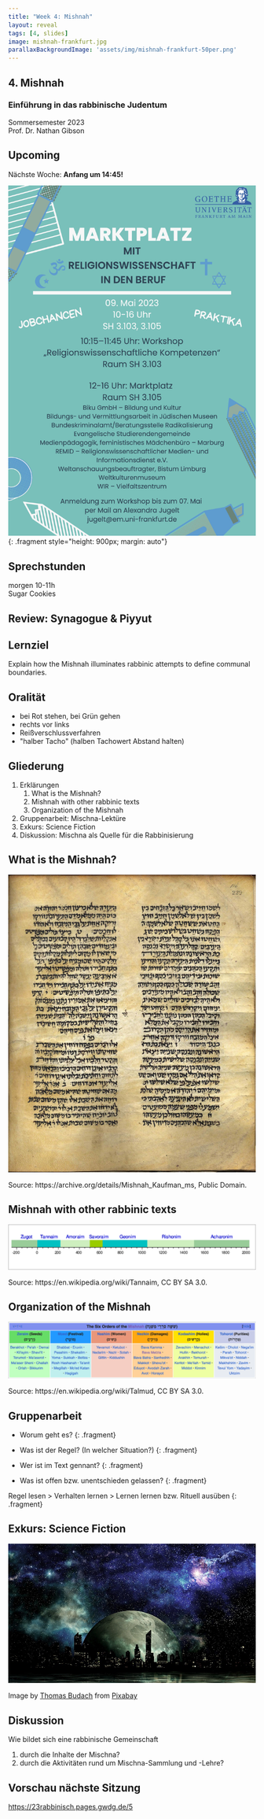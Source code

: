 ```yaml
---
title: "Week 4: Mishnah"
layout: reveal
tags: [4, slides]
image: mishnah-frankfurt.jpg
parallaxBackgroundImage: 'assets/img/mishnah-frankfurt-50per.png'
---
```


## 4. Mishnah

### Einführung in das rabbinische Judentum

Sommersemester 2023  
Prof. Dr. Nathan Gibson

<!-- ## Hook  -->

## Upcoming

Nächste Woche: **Anfang um 14:45!**

![Martkplatz Flyer](../assets/img/marktplatz.jpg){: .fragment style="height: 900px; margin: auto"}

## Sprechstunden

morgen 10-11h  
Sugar Cookies

## Review: Synagogue & Piyyut


## Lernziel

Explain how the Mishnah illuminates rabbinic attempts to define communal boundaries.

## Oralität

- bei Rot stehen, bei Grün gehen
- rechts vor links
- Reißverschlussverfahren
- "halber Tacho" (halben Tachowert Abstand halten)

## Gliederung

1. Erklärungen
   1. What is the Mishnah?
   2. Mishnah with other rabbinic texts
   3. Organization of the Mishnah
2. Gruppenarbeit: Mischna-Lektüre
3. Exkurs: Science Fiction
4. Diskussion: Mischna als Quelle für die Rabbinisierung

## What is the Mishnah?

![Kaufman Mishnah](../assets/img/kaufman-mishnah-fol-058v.jpg)

<figcaption>
Source: https://archive.org/details/Mishnah_Kaufman_ms, Public Domain.
</figcaption>

## Mishnah with other rabbinic texts

![Rabbinic Generations](../assets/img/rabbinic-generations.png)

<figcaption>
Source: https://en.wikipedia.org/wiki/Tannaim, CC BY SA 3.0.
</figcaption>

## Organization of the Mishnah

![Tractates](../assets/img/tractates.png)

<figcaption>
Source: https://en.wikipedia.org/wiki/Talmud, CC BY SA 3.0.
</figcaption>

## Gruppenarbeit 

- Worum geht es?
{: .fragment}

- Was ist der Regel? (In welcher Situation?)
{: .fragment}

- Wer ist im Text gennant?
{: .fragment}

- Was ist offen bzw. unentschieden gelassen? 
{: .fragment}

Regel lesen > Verhalten lernen > Lernen lernen bzw. Rituell ausüben
{: .fragment}

## Exkurs: Science Fiction

![Science fiction](../assets/img/science-fiction.jpg)

<figcaption>
Image by <a href="https://pixabay.com/users/tombud-1908037/?utm_source=link-attribution&amp;utm_medium=referral&amp;utm_campaign=image&amp;utm_content=1855803">Thomas Budach</a> from <a href="https://pixabay.com//?utm_source=link-attribution&amp;utm_medium=referral&amp;utm_campaign=image&amp;utm_content=1855803">Pixabay</a>
</figcaption>

## Diskussion

Wie bildet sich eine rabbinische Gemeinschaft 

1. durch die Inhalte der Mischna?
2. durch die Aktivitäten rund um Mischna-Sammlung und -Lehre? 

## Vorschau nächste Sitzung

<https://23rabbinisch.pages.gwdg.de/5>